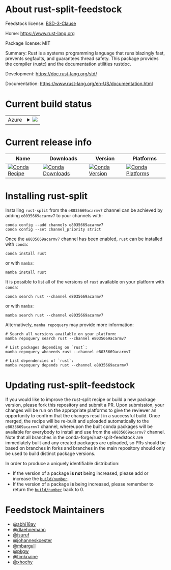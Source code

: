 About rust-split-feedstock
==========================

Feedstock license: [BSD-3-Clause](https://github.com/conda-forge/rust-feedstock/blob/main/LICENSE.txt)

Home: https://www.rust-lang.org

Package license: MIT

Summary: Rust is a systems programming language that runs blazingly fast, prevents segfaults, and guarantees thread safety.
This package provides the compiler (rustc) and the documentation utilities rustdoc.


Development: https://doc.rust-lang.org/std/

Documentation: https://www.rust-lang.org/en-US/documentation.html

Current build status
====================


<table>
    
  <tr>
    <td>Azure</td>
    <td>
      <details>
        <summary>
          <a href="https://dev.azure.com/conda-forge/feedstock-builds/_build/latest?definitionId=4321&branchName=main">
            <img src="https://dev.azure.com/conda-forge/feedstock-builds/_apis/build/status/rust-feedstock?branchName=main">
          </a>
        </summary>
        <table>
          <thead><tr><th>Variant</th><th>Status</th></tr></thead>
          <tbody><tr>
              <td>linux_armv7l</td>
              <td>
                <a href="https://dev.azure.com/conda-forge/feedstock-builds/_build/latest?definitionId=4321&branchName=main">
                  <img src="https://dev.azure.com/conda-forge/feedstock-builds/_apis/build/status/rust-feedstock?branchName=main&jobName=linux&configuration=linux%20linux_armv7l_" alt="variant">
                </a>
              </td>
            </tr>
          </tbody>
        </table>
      </details>
    </td>
  </tr>
</table>

Current release info
====================

| Name | Downloads | Version | Platforms |
| --- | --- | --- | --- |
| [![Conda Recipe](https://img.shields.io/badge/recipe-rust-green.svg)](https://anaconda.org/e8035669acarmv7/rust) | [![Conda Downloads](https://img.shields.io/conda/dn/e8035669acarmv7/rust.svg)](https://anaconda.org/e8035669acarmv7/rust) | [![Conda Version](https://img.shields.io/conda/vn/e8035669acarmv7/rust.svg)](https://anaconda.org/e8035669acarmv7/rust) | [![Conda Platforms](https://img.shields.io/conda/pn/e8035669acarmv7/rust.svg)](https://anaconda.org/e8035669acarmv7/rust) |

Installing rust-split
=====================

Installing `rust-split` from the `e8035669acarmv7` channel can be achieved by adding `e8035669acarmv7` to your channels with:

```
conda config --add channels e8035669acarmv7
conda config --set channel_priority strict
```

Once the `e8035669acarmv7` channel has been enabled, `rust` can be installed with `conda`:

```
conda install rust
```

or with `mamba`:

```
mamba install rust
```

It is possible to list all of the versions of `rust` available on your platform with `conda`:

```
conda search rust --channel e8035669acarmv7
```

or with `mamba`:

```
mamba search rust --channel e8035669acarmv7
```

Alternatively, `mamba repoquery` may provide more information:

```
# Search all versions available on your platform:
mamba repoquery search rust --channel e8035669acarmv7

# List packages depending on `rust`:
mamba repoquery whoneeds rust --channel e8035669acarmv7

# List dependencies of `rust`:
mamba repoquery depends rust --channel e8035669acarmv7
```




Updating rust-split-feedstock
=============================

If you would like to improve the rust-split recipe or build a new
package version, please fork this repository and submit a PR. Upon submission,
your changes will be run on the appropriate platforms to give the reviewer an
opportunity to confirm that the changes result in a successful build. Once
merged, the recipe will be re-built and uploaded automatically to the
`e8035669acarmv7` channel, whereupon the built conda packages will be available for
everybody to install and use from the `e8035669acarmv7` channel.
Note that all branches in the conda-forge/rust-split-feedstock are
immediately built and any created packages are uploaded, so PRs should be based
on branches in forks and branches in the main repository should only be used to
build distinct package versions.

In order to produce a uniquely identifiable distribution:
 * If the version of a package **is not** being increased, please add or increase
   the [``build/number``](https://docs.conda.io/projects/conda-build/en/latest/resources/define-metadata.html#build-number-and-string).
 * If the version of a package **is** being increased, please remember to return
   the [``build/number``](https://docs.conda.io/projects/conda-build/en/latest/resources/define-metadata.html#build-number-and-string)
   back to 0.

Feedstock Maintainers
=====================

* [@abhi18av](https://github.com/abhi18av/)
* [@dlaehnemann](https://github.com/dlaehnemann/)
* [@isuruf](https://github.com/isuruf/)
* [@johanneskoester](https://github.com/johanneskoester/)
* [@mbargull](https://github.com/mbargull/)
* [@pkgw](https://github.com/pkgw/)
* [@timkpaine](https://github.com/timkpaine/)
* [@xhochy](https://github.com/xhochy/)

